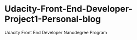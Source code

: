 # Udacity-Front-End-Developer-Project1-Personal-blog
Udacity Front End Developer Nanodegree Program
